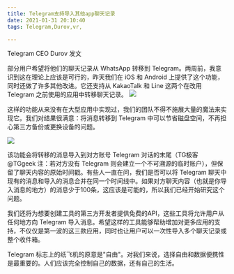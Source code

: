 ```yaml
---
title: Telegram支持导入其他app聊天记录
date: 2021-01-31 20:10:40
tags: Telegram,Durov,vr,

---
```

Telegram CEO Durov 发文
<!---more--->
部分用户希望将他们的聊天记录从 WhatsApp 转移到 Telegram。两周前，我意识到这在理论上应该是可行的，昨天我们在 iOS 和 Android 上提供了这个功能，同时还做了许多其他改进。它还支持从 KakaoTalk 和 Line 这两个在改用 Telegram 之前使用的应用中转移聊天记录。
![](https://img.imgdb.cn/item/6016a01d3ffa7d37b35b8b05.jpg)

这样的功能从来没有在大型应用中实现过，我们的团队不得不施展大量的魔法来实现它。我们对结果很满意：将消息转移到 Telegram 中可以节省磁盘空间，不再担心第三方备份或更换设备的问题。

![](https://img.imgdb.cn/item/6016a0663ffa7d37b35ba5c2.jpg)

该功能会将转移的消息导入到对方账号 Telegram 对话的末尾（TG极客 @TGgeek 注：若对方没有 Telegram 则会建立一个不可溯源的临时账户），但保留了聊天内容的原始时间戳。有些人一直在问，我们是否可以将 Telegram 聊天中现有的消息和导入的消息合并在同一个时间线中。如果对方聊天内容（也就是你导入消息的地方）的消息少于100条，这应该是可能的，所以我们已经开始研究这个问题。

我们还将为想要创建工具的第三方开发者提供免费的API，这些工具将允许用户从任何地方向 Telegram 导入消息。希望这样的工具能够帮助增加对更多应用的支持，不仅仅是第一波的这三款应用，同时也让用户可以一次性导入多个聊天记录或整个收件箱。

Telegram 标志上的纸飞机的原意是"自由"。对我们来说，选择自由和数据便携性是最重要的。人们应该完全控制自己的数据，还有自己的生活。
